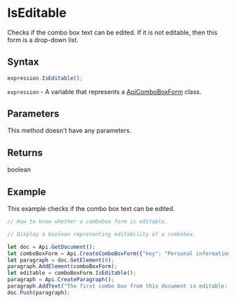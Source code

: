 # IsEditable

Checks if the combo box text can be edited. If it is not editable, then this form is a drop-down list.

## Syntax

```javascript
expression.IsEditable();
```

`expression` - A variable that represents a [ApiComboBoxForm](../ApiComboBoxForm.md) class.

## Parameters

This method doesn't have any parameters.

## Returns

boolean

## Example

This example checks if the combo box text can be edited.

```javascript editor-docx
// How to know whether a combobox form is editable.

// Display a boolean representing editability of a combobox.

let doc = Api.GetDocument();
let comboBoxForm = Api.CreateComboBoxForm({"key": "Personal information", "tip": "Choose your country", "required": true, "placeholder": "Country", "editable": false, "autoFit": false, "items": ["Latvia", "USA", "UK"]});
let paragraph = doc.GetElement(0);
paragraph.AddElement(comboBoxForm);
let editable = comboBoxForm.IsEditable();
paragraph = Api.CreateParagraph();
paragraph.AddText("The first combo box from this document is editable: " + editable);
doc.Push(paragraph);
```
